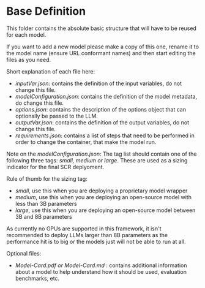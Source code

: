 # Base Definition

This folder contains the absolute basic structure that will have to be reused for each model.

If you want to add a new model please make a copy of this one, rename it to the model name (ensure URL conformant names) and then start editing the files as you need.

Short explanation of each file here:
- *inputVar.json*: contains the definition of the input variables, do not change this file.
- *modelConfiguration.json*: contains the definition of the model metadata, do change this file.
- *options.json*: contains the description of the options object that can optionally be passed to the LLM.
- *outputVar.json*: contains the definition of the output variables, do not change this file.
- *requirements.json*: contains a list of steps that need to be performed in order to change the container, that make the model run.

Note on the *modelConfiguration.json*: The tag list should contain one of the following three tags: *small, medium or large*. These are used as a sizing indicator for the final SCR deplyoment.

Rule of thumb for the sizing tag:
- *small*, use this when you are deploying a proprietary model wrapper
- *medium*, use this when you are deploying an open-source model with less than 3B parameters
- *large*, use this when you are deploying an open-source model between 3B and 8B parameters

As currently no GPUs are supported in this framework, it isn't recommended to deploy LLMs larger than 8B parameters as the performance hit is to big or the models just will not be able to run at all.

Optional files:
- *Model-Card.pdf or Model-Card.md* : contains additional information about a model to help understand how it should be used, evaluation benchmarks, etc.